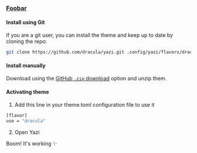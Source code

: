 ### [Foobar](https://foobar.com)

#### Install using Git

If you are a git user, you can install the theme and keep up to date by cloning the repo:

```bash
git clone https://github.com/dracula/yazi.git .config/yazi/flavors/dracula.yazi
```

#### Install manually

Download using the [GitHub `.zip` download](https://github.com/dracula/yazi/archive/main.zip) option and unzip them.

#### Activating theme

1. Add this line in your theme.toml configuration file to use it
```bash
[flavor]
use = "dracula"
```
2. Open Yazi

Boom! It's working ✨
